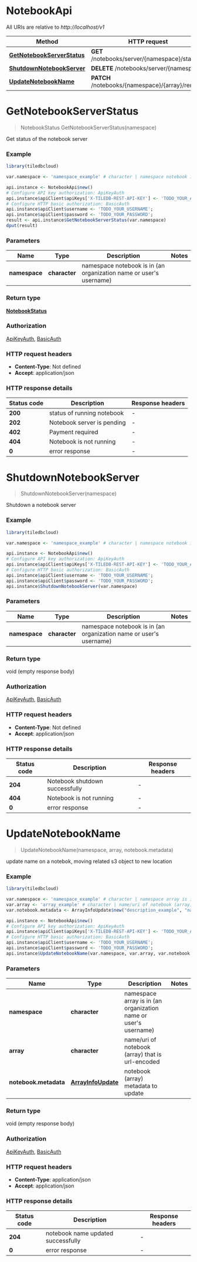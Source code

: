# NotebookApi

All URIs are relative to *http://localhost/v1*

Method | HTTP request | Description
------------- | ------------- | -------------
[**GetNotebookServerStatus**](NotebookApi.md#GetNotebookServerStatus) | **GET** /notebooks/server/{namespace}/status | 
[**ShutdownNotebookServer**](NotebookApi.md#ShutdownNotebookServer) | **DELETE** /notebooks/server/{namespace} | 
[**UpdateNotebookName**](NotebookApi.md#UpdateNotebookName) | **PATCH** /notebooks/{namespace}/{array}/rename | 


# **GetNotebookServerStatus**
> NotebookStatus GetNotebookServerStatus(namespace)



Get status of the notebook server

### Example
```R
library(tiledbcloud)

var.namespace <- 'namespace_example' # character | namespace notebook is in (an organization name or user's username)

api.instance <- NotebookApi$new()
# Configure API key authorization: ApiKeyAuth
api.instance$apiClient$apiKeys['X-TILEDB-REST-API-KEY'] <- 'TODO_YOUR_API_KEY';
# Configure HTTP basic authorization: BasicAuth
api.instance$apiClient$username <- 'TODO_YOUR_USERNAME';
api.instance$apiClient$password <- 'TODO_YOUR_PASSWORD';
result <- api.instance$GetNotebookServerStatus(var.namespace)
dput(result)
```

### Parameters

Name | Type | Description  | Notes
------------- | ------------- | ------------- | -------------
 **namespace** | **character**| namespace notebook is in (an organization name or user&#39;s username) | 

### Return type

[**NotebookStatus**](NotebookStatus.md)

### Authorization

[ApiKeyAuth](../README.md#ApiKeyAuth), [BasicAuth](../README.md#BasicAuth)

### HTTP request headers

 - **Content-Type**: Not defined
 - **Accept**: application/json

### HTTP response details
| Status code | Description | Response headers |
|-------------|-------------|------------------|
| **200** | status of running notebook |  -  |
| **202** | Notebook server is pending |  -  |
| **402** | Payment required |  -  |
| **404** | Notebook is not running |  -  |
| **0** | error response |  -  |

# **ShutdownNotebookServer**
> ShutdownNotebookServer(namespace)



Shutdown a notebook server

### Example
```R
library(tiledbcloud)

var.namespace <- 'namespace_example' # character | namespace notebook is in (an organization name or user's username)

api.instance <- NotebookApi$new()
# Configure API key authorization: ApiKeyAuth
api.instance$apiClient$apiKeys['X-TILEDB-REST-API-KEY'] <- 'TODO_YOUR_API_KEY';
# Configure HTTP basic authorization: BasicAuth
api.instance$apiClient$username <- 'TODO_YOUR_USERNAME';
api.instance$apiClient$password <- 'TODO_YOUR_PASSWORD';
api.instance$ShutdownNotebookServer(var.namespace)
```

### Parameters

Name | Type | Description  | Notes
------------- | ------------- | ------------- | -------------
 **namespace** | **character**| namespace notebook is in (an organization name or user&#39;s username) | 

### Return type

void (empty response body)

### Authorization

[ApiKeyAuth](../README.md#ApiKeyAuth), [BasicAuth](../README.md#BasicAuth)

### HTTP request headers

 - **Content-Type**: Not defined
 - **Accept**: application/json

### HTTP response details
| Status code | Description | Response headers |
|-------------|-------------|------------------|
| **204** | Notebook shutdown successfully |  -  |
| **404** | Notebook is not running |  -  |
| **0** | error response |  -  |

# **UpdateNotebookName**
> UpdateNotebookName(namespace, array, notebook.metadata)



update name on a notebok, moving related s3 object to new location

### Example
```R
library(tiledbcloud)

var.namespace <- 'namespace_example' # character | namespace array is in (an organization name or user's username)
var.array <- 'array_example' # character | name/uri of notebook (array) that is url-encoded
var.notebook.metadata <- ArrayInfoUpdate$new("description_example", "name_example", "uri_example", FileType$new(), TODO, "access_credentials_name_example", "logo_example", list("tags_example"), "license_id_example", "license_text_example", "read_only_example") # ArrayInfoUpdate | notebook (array) metadata to update

api.instance <- NotebookApi$new()
# Configure API key authorization: ApiKeyAuth
api.instance$apiClient$apiKeys['X-TILEDB-REST-API-KEY'] <- 'TODO_YOUR_API_KEY';
# Configure HTTP basic authorization: BasicAuth
api.instance$apiClient$username <- 'TODO_YOUR_USERNAME';
api.instance$apiClient$password <- 'TODO_YOUR_PASSWORD';
api.instance$UpdateNotebookName(var.namespace, var.array, var.notebook.metadata)
```

### Parameters

Name | Type | Description  | Notes
------------- | ------------- | ------------- | -------------
 **namespace** | **character**| namespace array is in (an organization name or user&#39;s username) | 
 **array** | **character**| name/uri of notebook (array) that is url-encoded | 
 **notebook.metadata** | [**ArrayInfoUpdate**](ArrayInfoUpdate.md)| notebook (array) metadata to update | 

### Return type

void (empty response body)

### Authorization

[ApiKeyAuth](../README.md#ApiKeyAuth), [BasicAuth](../README.md#BasicAuth)

### HTTP request headers

 - **Content-Type**: application/json
 - **Accept**: application/json

### HTTP response details
| Status code | Description | Response headers |
|-------------|-------------|------------------|
| **204** | notebook name updated successfully |  -  |
| **0** | error response |  -  |

